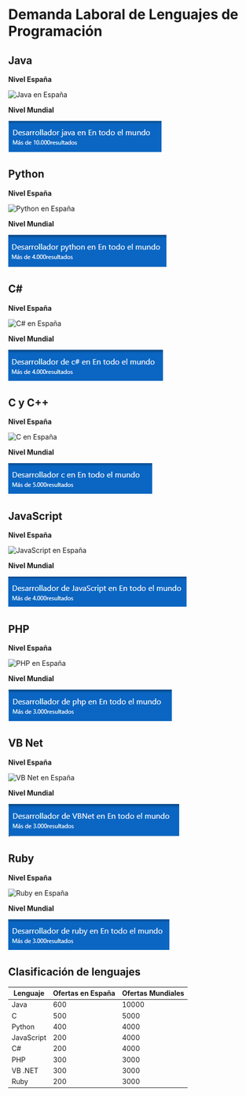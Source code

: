 # Demanda Laboral de Lenguajes de Programación

## Java

**Nivel España**

![Java en España](images/java_españa.png)

**Nivel Mundial**

![Java Mundial](images/java_mundo.png)

## Python

**Nivel España**

![Python en España](images/python_españa.png)

**Nivel Mundial**

![Python Mundial](images/python_mundo.png)

## C#

**Nivel España**

![C# en España](images/c_españa.png)

**Nivel Mundial**

![C# Mundial](images/c_mundo.png)

## C y C++

**Nivel España**

![C en España](images/C+_españa.png)

**Nivel Mundial**

![C Mundial](images/C+_mundo.png)

## JavaScript

**Nivel España**

![JavaScript en España](images/JS_españa.png)

**Nivel Mundial**

![JavaScript Mundial](images/JS_mundo.png)

## PHP

**Nivel España**

![PHP en España](images/PHP_españa.png)

**Nivel Mundial**

![PHP Mundial](images/PHP_mundo.png)

## VB Net

**Nivel España**

![VB Net en España](images/VBNet_españa.png)

**Nivel Mundial**

![VB Net Mundial](images/VBNet_mundo.png)

## Ruby

**Nivel España**

![Ruby en España](images/ruby_españa.png)

**Nivel Mundial**

![Ruby Mundial](images/ruby_mundo.png)


## Clasificación de lenguajes

| Lenguaje       | Ofertas en España | Ofertas Mundiales |
|----------------|-------------------|-------------------|
| Java           | 600               | 10000             |
| C              | 500               | 5000              |
| Python         | 400               | 4000              |
| JavaScript     | 200               | 4000              |
| C#             | 200               | 4000              |
| PHP            | 300               | 3000              |
| VB .NET        | 300               | 3000              |
| Ruby           | 200               | 3000              |

































